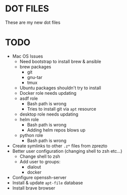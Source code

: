 # DOT FILES
These are my new dot files

# TODO
- Mac OS Issues
  - Need bootstrap to install brew & ansible
  - brew packages
    - git
    - gnu-tar
    - tmux
  - Ubuntu packages shouldn't try to install
  - Docker role needs updating
  - asdf role
    - Bash path is wrong
    - Tries to install git via `apt` resource
  - desktop role needs updating
  - helm role
    - Bash path is wrong
    - Adding helm repos blows up
  - python role
    - Bash path is wrong
- Create symlinks to other `.z*` files from zprezto
- Better user configuration (changing shell to zsh etc...)
  - Change shell to zsh
  - Add user to groups:
    - dialout
    - docker
- Configure openssh-server
- Install & update `apt-file` database
- Install brave browser
